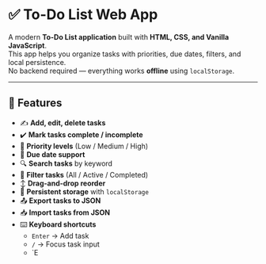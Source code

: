 # ✅ To-Do List Web App

A modern **To-Do List application** built with **HTML, CSS, and Vanilla JavaScript**.  
This app helps you organize tasks with priorities, due dates, filters, and local persistence.  
No backend required — everything works **offline** using `localStorage`.

---

## 🚀 Features
- ✍️ **Add, edit, delete tasks**  
- ✔️ **Mark tasks complete / incomplete**  
- 🎯 **Priority levels** (Low / Medium / High)  
- 📅 **Due date support**  
- 🔍 **Search tasks** by keyword  
- 🔀 **Filter tasks** (All / Active / Completed)  
- ↕️ **Drag-and-drop reorder**  
- 💾 **Persistent storage** with `localStorage`  
- 📤 **Export tasks to JSON**  
- 📥 **Import tasks from JSON**  
- ⌨️ **Keyboard shortcuts**  
  - `Enter` → Add task  
  - `/` → Focus task input  
  - `E
